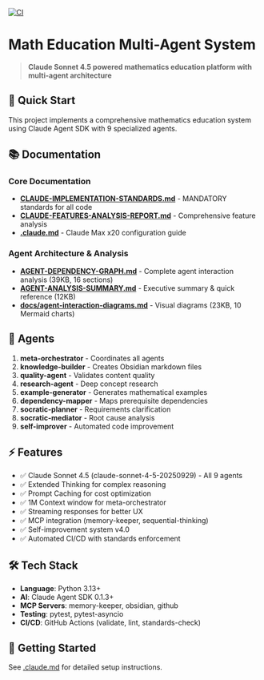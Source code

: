 [![CI](https://github.com/KyungChan-PARK/kc-palantir-math/actions/workflows/ci.yml/badge.svg)](https://github.com/KyungChan-PARK/kc-palantir-math/actions/workflows/ci.yml)

# Math Education Multi-Agent System

> **Claude Sonnet 4.5 powered mathematics education platform with multi-agent architecture**

## 🚀 Quick Start

This project implements a comprehensive mathematics education system using Claude Agent SDK with 9 specialized agents.

## 📚 Documentation

### Core Documentation
- **[CLAUDE-IMPLEMENTATION-STANDARDS.md](./CLAUDE-IMPLEMENTATION-STANDARDS.md)** - MANDATORY standards for all code
- **[CLAUDE-FEATURES-ANALYSIS-REPORT.md](./CLAUDE-FEATURES-ANALYSIS-REPORT.md)** - Comprehensive feature analysis
- **[.claude.md](./.claude.md)** - Claude Max x20 configuration guide

### Agent Architecture & Analysis
- **[AGENT-DEPENDENCY-GRAPH.md](./AGENT-DEPENDENCY-GRAPH.md)** - Complete agent interaction analysis (39KB, 16 sections)
- **[AGENT-ANALYSIS-SUMMARY.md](./AGENT-ANALYSIS-SUMMARY.md)** - Executive summary & quick reference (12KB)
- **[docs/agent-interaction-diagrams.md](./docs/agent-interaction-diagrams.md)** - Visual diagrams (23KB, 10 Mermaid charts)

## 🤖 Agents

1. **meta-orchestrator** - Coordinates all agents
2. **knowledge-builder** - Creates Obsidian markdown files
3. **quality-agent** - Validates content quality
4. **research-agent** - Deep concept research
5. **example-generator** - Generates mathematical examples
6. **dependency-mapper** - Maps prerequisite dependencies
7. **socratic-planner** - Requirements clarification
8. **socratic-mediator** - Root cause analysis
9. **self-improver** - Automated code improvement

## ⚡ Features

- ✅ Claude Sonnet 4.5 (claude-sonnet-4-5-20250929) - All 9 agents
- ✅ Extended Thinking for complex reasoning
- ✅ Prompt Caching for cost optimization
- ✅ 1M Context window for meta-orchestrator
- ✅ Streaming responses for better UX
- ✅ MCP integration (memory-keeper, sequential-thinking)
- ✅ Self-improvement system v4.0
- ✅ Automated CI/CD with standards enforcement

## 🛠️ Tech Stack

- **Language**: Python 3.13+
- **AI**: Claude Agent SDK 0.1.3+
- **MCP Servers**: memory-keeper, obsidian, github
- **Testing**: pytest, pytest-asyncio
- **CI/CD**: GitHub Actions (validate, lint, standards-check)

## 📖 Getting Started

See [.claude.md](./.claude.md) for detailed setup instructions.
